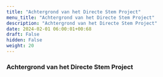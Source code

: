 ```yaml
---
title: "Achtergrond van het Directe Stem Project"
menu_title: "Achtergrond van het Directe Stem Project"
description: "Achtergrond van het Directe Stem Project"
date: 2024-02-01 06:00:01+00:68
draft: False
hidden: False
weight: 20
---
```

### Achtergrond van het Directe Stem Project
